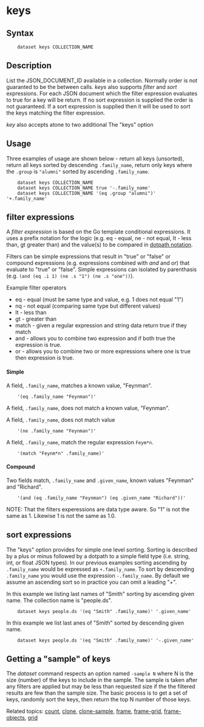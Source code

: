 
# keys

## Syntax

```
    dataset keys COLLECTION_NAME
```

## Description

List the JSON_DOCUMENT_ID available in a collection. Normally 
order is not guaranted to be the between calls. _keys_ also 
supports *filter* and *sort* expressions. For each JSON document 
which the filter expression evaluates to true for a key will be 
return.  If no sort expression is supplied the order is not 
guaranteed.  If a sort expression is supplied then it will be used 
to sort the keys matching the filter expression.

_key_ also accepts atone to two additional The "keys" option

## Usage

Three examples of usage are shown below - return all keys 
(unsorted), return all keys sorted by descending `.family_name`, 
return only keys where the `.group` is `"alumni"` sorted 
by ascending `.family_name`.

```shell
    dataset keys COLLECTION_NAME
    dataset keys COLLECTION_NAME true '-.family_name'
    dataset keys COLLECTION_NAME '(eq .group "alumni")' '+.family_name'
```

## filter expressions

A *filter expression* is based on the Go template conditional 
expressions. It uses a prefix notation for the logic (e.g. 
eq - equal, ne - not equal, lt - less than, gt greater than) 
and the value(s) to be compared in [dotpath notation](dotpath.html).

Filters can be simple expressions that result in "true" or 
"false" or compound expressions (e.g. expressions combined with 
_and_ and _or_) that evaluate to "true" or "false".  Simple 
expressions can isolated by parenthasis 
(e.g. `(and (eq .i 1) (ne .s "1") (ne .s "one"))`).

Example filter operators

+ eq - equal (must be same type and value, e.g. 1 does not equal "1")
+ nq - not equal (comparing same type but different values)
+ lt - less than
+ gt - greater than
+ match - given a regular expression and string data return true if they match
+ and - allows you to combine two expression and if both true the expression is true.
+ or - allows you to combine two or more expressions where one is true then expression is true.

#### Simple

A field, `.family_name`, matches a known value, "Feynman".

```
	'(eq .family_name "Feynman")'
```

A field, `.family_name`, does not match a known value, "Feynman".

A field, `.family_name`, does not match value

```
	'(ne .family_name "Feynman")'
```

A field, `.family_name`, match the regular expression `Feym*n`.

```
	'(match "Feynm*n" .family_name)'
```


#### Compound

Two fields match, `.family_name` and `.given_name`, known values "Feynman" and "Richard".

```
	'(and (eq .family_name "Feynman") (eq .given_name "Richard"))'
```

NOTE: That the filters experessions are data type aware. So 
"1" is not the same as 1. Likewise 1 is not the same as 1.0.

## sort expressions

The "keys" option provides for simple one level sorting.
Sorting is described by a plus or minus followed by a dotpath 
to a simple field type (i.e. string, int, or float JSON types). 
In our previous examples sorting ascending by `.family_name` would
be expressed as `+.family_name`. To sort by descending `.family_name` 
you would use the expression `-.family_name`.  By default we assume 
an ascending sort so in practice you can omit a leading "+".

In this example we listing last names of "Smith" sorting by ascending 
given name. The collection name is "people.ds".

```
    dataset keys people.ds '(eq "Smith" .family_name)' '.given_name'
```

In this example we list last anes of "Smith" sorted by descending 
given name.


```
    dataset keys people.ds '(eq "Smith" .family_name)' '-.given_name'
```

## Getting a "sample" of keys

The _dataset_ command respects an option named `-sample N` where N 
is the size (number) of the keys to include in the sample. The sample 
is taken after any filters are applied but may be less than requested 
size if the the filtered results are few than the sample size.  The 
basic process is to get a set of keys, randomly sort the keys, then 
return the top N number of those keys.


Related topics: [count](count.html), [clone](clone), [clone-sample](clone-sample.html), [frame](frame.html), [frame-grid](frame-grid.html), [frame-objects](frame-objects.html), [grid](grid.html)


